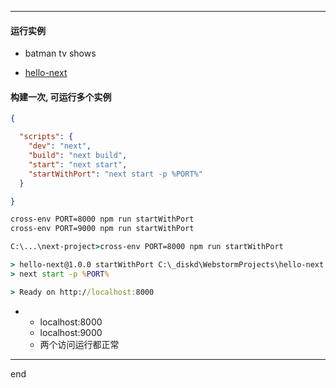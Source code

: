 

---

#### 运行实例

- batman tv shows

- [hello-next](https://hello-next.vacantthinker.now.sh/)

#### 构建一次, 可运行多个实例


```json
{

  "scripts": {
    "dev": "next",
    "build": "next build",
    "start": "next start",
    "startWithPort": "next start -p %PORT%"
  }

}

```

```cmd
cross-env PORT=8000 npm run startWithPort
cross-env PORT=9000 npm run startWithPort

```

```cmd
C:\...\next-project>cross-env PORT=8000 npm run startWithPort

> hello-next@1.0.0 startWithPort C:\_diskd\WebstormProjects\hello-next
> next start -p %PORT%

> Ready on http://localhost:8000

```

-
    - localhost:8000
    - localhost:9000
    - 两个访问运行都正常

---
end
